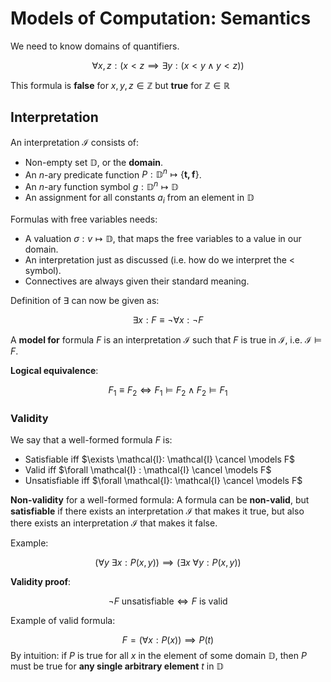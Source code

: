 # Models of Computation: Semantics

We need to know domains of quantifiers.


$$
\forall x,z: (x < z \implies \exists y: (x < y \wedge y < z))
$$

This formula is **false** for $x,y,z \in \mathbb{Z}$ but **true** for $\mathbb{Z} \in \mathbb{R}$

## Interpretation

An interpretation $\mathcal{I}$ consists of:

- Non-empty set $\mathbb{D}$, or the **domain**.
- An $n$-ary predicate function $P: \mathbb{D}^n \mapsto \{\mathbf{t,f}\}$.
- An $n$-ary function symbol $g: \mathbb{D}^n \mapsto \mathbb{D}$
- An assignment for all constants $a_i$ from an element in $\mathbb{D}$

Formulas with free variables needs:

- A valuation $\sigma: v \mapsto \mathbb{D}$, that maps the free variables to a value in our domain.
- An interpretation just as discussed (i.e. how do we interpret the $<$ symbol).
- Connectives are always given their standard meaning.

Definition of $\exists$ can now be given as:

$$ \exists x : F \equiv \neg \forall x: \neg F $$

A **model for** formula $F$ is an interpretation $\mathcal I$ such that $F$ is true in $\mathcal I$, i.e. $\mathcal I \models F$.

**Logical equivalence**:

$$F_1 \equiv F_2 \iff F_1 \models F_2 \wedge F_2 \models F_1$$

### Validity

We say that a well-formed formula $F$ is:

- Satisfiable iff $\exists \mathcal{I}: \mathcal{I} \cancel \models F$
- Valid iff $\forall \mathcal{I} : \mathcal{I} \cancel \models F$
- Unsatisfiable iff $\forall \mathcal{I}: \mathcal{I} \cancel \models F$

**Non-validity** for a well-formed formula: A formula can be **non-valid**, but **satisfiable** if there exists an interpretation $\mathcal I$ that makes it true, but also there exists an interpretation $\mathcal I$ that makes it false.

Example:

$$
(\forall y \ \exists x: P(x,y)) \implies (\exists x \ \forall y: P(x,y))
$$

**Validity proof**:

$$
\neg F \text{ unsatisfiable} \iff F \text{ is valid}
$$

Example of valid formula:

$$
F = (\forall x : P(x)) \implies P(t)
$$
By intuition: if $P$ is true for all $x$ in the element of some domain $\mathbb{D}$, then $P$ must be true for **any single arbitrary element** $t$ in $\mathbb{D}$
